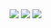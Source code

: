 <img src="https://capsule-render.vercel.app/api?type=waving&color=538c8f&height=300&section=header&text=TravelBook&fontSize=25&fontColor=ffffff"/>

<img src="https://capsule-render.vercel.app/api?type=waving&color=BDBDC8&height=150&section=header" />
<img src="https://capsule-render.vercel.app/api?type=waving&color=BDBDC8&height=150&section=footer" />
